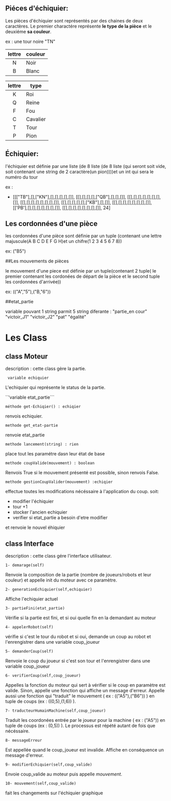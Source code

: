 
## Piéces d'échiquier:

Les pièces d'échiquier sont représentés par des chaines de deux caractères. Le premier charactére représente **le type de la pièce** et le deuxiéme **sa couleur**.

ex : une tour noire "TN"

|lettre|couleur|
|:----:|-------|
|N     |Noir   |
|B     |Blanc  |

|lettre | type    |
|:-----:|---------|
| K	| Roi     |
| Q	| Reine  |
| F	| Fou     |
| C	| Cavalier|
| T     | Tour    |
| P	| Pion    |

## Échiquier:
l'échiquier est définie par une liste (de 8 liste (de 8 liste (qui seront soit vide, soit contenant une string de 2 caractère(un pion))))et un int qui sera le numéro du tour   

ex :
- [[["TB"],[],["KN"],[],[],[],[],[]], [[],[],[],[],["QB"],[],[],[]], [[],[],[],[],[],[],[],[]], [[],[],[],[],[],[],[],[]], [[],[],[],[],[],["KB"],[],[]], [[],[],[],[],[],[],[],[]], [['PB'],[],[],[],[],[],[],[]], [[],[],[],[],[],[],[],[]], 24]


## Les cordonnées d'une pièce

les cordonnées d'une pièce sont définie par un tuple (contenant une lettre majuscule(A  B  C  D  E  F  G  H)et un chifre(1  2  3  4  5  6  7  8))

ex:
("B5")

##Les mouvements de pièces

le mouvement d'une piece est définie par un tuple(contenant 2 tuple( le premier contenant les cordonées de départ de la pièce et le second tuple les cordonnées d'arrivée))

ex:
(("A","5"),("B,"6"))

##etat_partie

variable pouvant 1 string parmit  5 string diferante : 	"partie_en cour"
							"victoir_J1"
							"victoir_J2"
							"pat"
							"égalité"


# Les Class
## class Moteur

description : cette class gère la partie. 

``` variable echiquier```

L'echiquier qui représente le status de la partie. 

``'variable etat_partie```

```méthode get-Echiqier() : echiqier```

renvois echiquier.

```methode get_etat-partie```

renvoie etat_partie

```methode lancement(string) : rien ``` 

place tout les paramétre  dasn leur état de base

```methode coupValide(mouvement) : boolean```

Renvois True si le mouvement présenté est possible, sinon renvois False.

```methode gestionCoupValider(mouvement) :echiqier ```

effectue toutes les modifications nécéssaire à l'application du coup.
soit:
- modifier l'échiquier
- tour +1
- stocker l'ancien echiquier
- verifier si etat_partie a besoin d'etre modifier
	
et renvoie le nouvel éhiquier






## class Interface
	
description : cette class gére l'interface utilisateur.

	
```1- demarage(self)```

Renvoie la composition de la partie (nombre de joueurs/robots et leur couleur) et appelle init du moteur avec ce paramètre.


```2- generationEchiquier(self,echiquier)```

Affiche l'echiquier actuel 

```3- partieFini(etat_partie)```

Vérifie si la partie est fini, et si oui quelle fin en la demandant au moteur

```4- appelerRobot(self)```

vérifie si c'est le tour du robot et si oui, demande un coup au robot et l'enrengistrer dans une variable coup_joueur

```5- demanderCoup(self)```

Renvoie le coup du joueur si c'est son tour et l'enrengistrer dans une variable coup_joueur

```6- verifierCoup(self,coup_joueur)```

Appelles la fonction du moteur qui sert à vérifier si le coup en paramètre est valide. Sinon, appelle une fonction qui affiche un message d'erreur. Appelle aussi une fonction qui "traduit" le mouvement ( ex : (("A5"),("B6")) ) en tuple de coups (ex : ((0,5),(1,6)) ).

```7- traducteurHumainMachine(self,coup_joueur)```

Traduit les coordonées entrée par le joueur pour la machine ( ex : ("A5")) en tuple de coups (ex : (0,5)) ). Le processus est répété autant de fois que nécéssaire.

```8- messageErreur```

Est appellée quand le coup_joueur est invalide. Affiche en conséquence un message d'erreur.

```9- modifierEchiquier(self,coup_valide)```

Envoie coup_valide au moteur puis appelle _mouvement_.

```10- mouvement(self,coup_valide)```

fait les changements sur l'échiquier graphique

